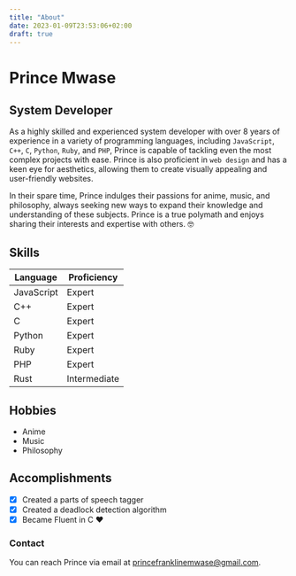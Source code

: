 ```yaml
---
title: "About"
date: 2023-01-09T23:53:06+02:00
draft: true
---
```


# Prince Mwase

## System Developer

As a highly skilled and experienced system developer with over 8 years of experience in a variety of programming languages, including `JavaScript`, `C++`, `C`, `Python`, `Ruby`, and `PHP`, Prince is capable of tackling even the most complex projects with ease. Prince is also proficient in `web design` and has a keen eye for aesthetics, allowing them to create visually appealing and user-friendly websites.

In their spare time, Prince indulges their passions for anime, music, and philosophy, always seeking new ways to expand their knowledge and understanding of these subjects. Prince is a true polymath and enjoys sharing their interests and expertise with others. :nerd_face:

## Skills

| Language       | Proficiency   |
|----------------|---------------|
| JavaScript     | Expert        |
| C++            | Expert        |
| C              | Expert        |
| Python         | Expert        |
| Ruby           | Expert        |
| PHP            | Expert        |
| Rust           | Intermediate  |

## Hobbies

- Anime
- Music
- Philosophy

## Accomplishments

- [x] Created a parts of speech tagger
- [x] Created a deadlock detection algorithm
- [x] Became Fluent in C :heart:

### Contact

You can reach Prince via email at [princefranklinemwase@gmail.com](mailto:princefranklinemwase@gmail.com).
